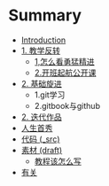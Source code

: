 # Summary

* [Introduction](README.md)
* [1. 教学反转](0MOOC/README.md)
   * [1,怎么看勇猛精进](0MOOC/1zen_yao_kan_yong_meng_jing_jin.md)
   * [2.开班起航公开课](0MOOC/2kai_ban_qi_hang_gong_kai_ke.md)
* [2. 基础旋进](1sTry/README.md)
   * 1.git学习
   * 2.gitbook与github
* [2. 迭代作品](2nDev/README.md)
* [人生首秀](3rDemo/README.md)
* [代码 (_src)](_src/README.md)
* [素材 (draft)](draft/README.md)
   * [教程该怎么写](draft/how2tutorial.md)
* [有关](ABOUT.md)

